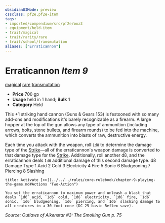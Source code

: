```yaml
---
obsidianUIMode: preview
cssclass: pf2e,pf2e-item
tags:
- imported/compendium/src/pf2e/ooa3
- equipment/held-item
- trait/magical
- trait/rarity/rare
- trait/school/transmutation
aliases: ["Erraticannon"]
---
```

# Erraticannon *Item 9*  
[magical](magical.md)  [rare](rare.md)  [transmutation](transmutation.md)  

- **Price** 700 gp
- **Usage** held in 1 hand; **Bulk** 1
- **Category** Held

This +1 striking hand cannon (Guns & Gears 153) is festooned with so many add-ons and modifications it's barely recognizable as a firearm. A large hopper at the top of the gun allows any type of ammunition (including arrows, bolts, stone bullets, and firearm rounds) to be fed into the machine, which converts the ammunition into blasts of raw, destructive energy.

Each time you attack with the weapon, roll `1d8` to determine the damage type of the [Strike](strike.md)—all of the erraticannon's weapon damage is converted to that damage type for the [Strike](strike.md). Additionally, roll another d8, and the erraticannon deals `1d6` additional damage of this second damage type. d8 Damage Type 1 Acid 2 Cold 3 Electricity 4 Fire 5 Sonic 6 Bludgeoning 7 Piercing 8 Slashing

```ad-embed-ability
title: Activate [>>](../../../rules/core-rulebook/chapter-9-playing-the-game.md#Actions "Two-Action")

You set the erraticannon to maximum power and unleash a blast that deals `1d6` acid, `1d6` cold, `1d6` electricity, `1d6` fire, `1d6` sonic, `1d6` bludgeoning, `1d6` piercing, and `1d6` slashing damage to all creatures in a 30-foot cone (DC 25 basic Reflex save).
```

*Source: Outlaws of Alkenstar #3: The Smoking Gun p. 75*
